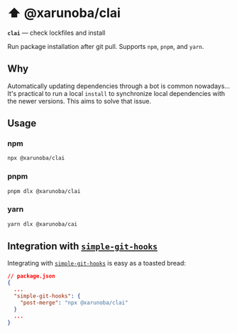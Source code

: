 # ⬆️ @xarunoba/clai

**`clai`** — check lockfiles and install

Run package installation after git pull. Supports `npm`, `pnpm`, and `yarn`.

## Why

Automatically updating dependencies through a bot is common nowadays... It's practical to run a local `install` to synchronize local dependencies with the newer versions. This aims to solve that issue.

## Usage

### npm

```bash
npx @xarunoba/clai
```

### pnpm

```bash
pnpm dlx @xarunoba/clai
```

### yarn

```bash
yarn dlx @xarunoba/cai
```

## Integration with [`simple-git-hooks`](https://github.com/toplenboren/simple-git-hooks)

Integrating with [`simple-git-hooks`](https://github.com/toplenboren/simple-git-hooks) is easy as a toasted bread:

```json
// package.json
{
  ...
  "simple-git-hooks": {
    "post-merge": "npx @xarunoba/clai"
  }
  ...
}
```
